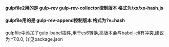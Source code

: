 #### gulpfile2用的是 gulp-rev gulp-rev-collector控制版本 格式为/xx/xx-hash.js
#### gulpfile用的是 gulp-rev-append控制版本 格式为?v=hash  

gulpfile中添加了gulp-babel插件,用于es6转换,高版本会与babel-cli有冲突,建议为 ^7.0.0, 详见package.json
